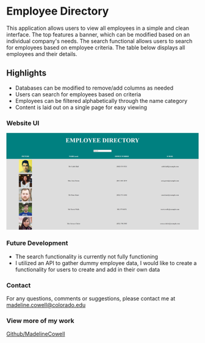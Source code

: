 # Employee Directory 

This application allows users to view all employees in a simple and clean interface. The top features a banner, which can be modified based on an individual company's needs. The search functional allows users to search for employees based on employee criteria. The table below displays all employees and their details. 

## Highlights

* Databases can be modified to remove/add columns as needed
* Users can search for employees based on criteria
* Employees can be filtered alphabetically through the name category
* Content is laid out on a single page for easy viewing

### Website UI

![Main Tab](./public/images/Main.PNG)

### Future Development
* The search functionality is currently not fully functioning
* I utilized an API to gather dummy employee data, I would like to create a functionality for users to create and add in their own data

### Contact

For any questions, comments or suggestions, please contact me at madeline.cowell@colorado.edu

### View more of my work
[Github/MadelineCowell](https://github.com/MadelineCowell)